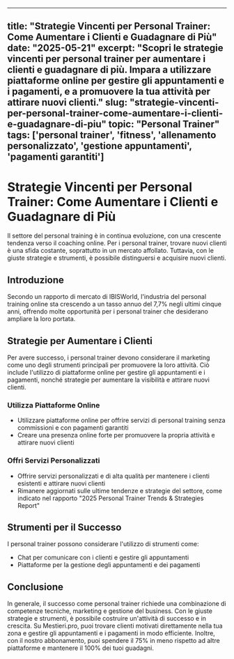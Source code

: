 
---
title: "Strategie Vincenti per Personal Trainer: Come Aumentare i Clienti e Guadagnare di Più"
date: "2025-05-21"
excerpt: "Scopri le strategie vincenti per personal trainer per aumentare i clienti e guadagnare di più. Impara a utilizzare piattaforme online per gestire gli appuntamenti e i pagamenti, e a promuovere la tua attività per attirare nuovi clienti."
slug: "strategie-vincenti-per-personal-trainer-come-aumentare-i-clienti-e-guadagnare-di-piu"
topic: "Personal Trainer"
tags: ['personal trainer', 'fitness', 'allenamento personalizzato', 'gestione appuntamenti', 'pagamenti garantiti']
---

# Strategie Vincenti per Personal Trainer: Come Aumentare i Clienti e Guadagnare di Più

Il settore del personal training è in continua evoluzione, con una crescente tendenza verso il coaching online. Per i personal trainer, trovare nuovi clienti è una sfida costante, soprattutto in un mercato affollato. Tuttavia, con le giuste strategie e strumenti, è possibile distinguersi e acquisire nuovi clienti.

## Introduzione

Secondo un rapporto di mercato di IBISWorld, l'industria del personal training online sta crescendo a un tasso annuo del 7,7% negli ultimi cinque anni, offrendo molte opportunità per i personal trainer che desiderano ampliare la loro portata.

## Strategie per Aumentare i Clienti

Per avere successo, i personal trainer devono considerare il marketing come uno degli strumenti principali per promuovere la loro attività. Ciò include l'utilizzo di piattaforme online per gestire gli appuntamenti e i pagamenti, nonché strategie per aumentare la visibilità e attirare nuovi clienti.

### Utilizza Piattaforme Online

* Utilizzare piattaforme online per offrire servizi di personal training senza commissioni e con pagamenti garantiti
* Creare una presenza online forte per promuovere la propria attività e attirare nuovi clienti

### Offri Servizi Personalizzati

* Offrire servizi personalizzati e di alta qualità per mantenere i clienti esistenti e attirare nuovi clienti
* Rimanere aggiornati sulle ultime tendenze e strategie del settore, come indicato nel rapporto "2025 Personal Trainer Trends & Strategies Report"

## Strumenti per il Successo

I personal trainer possono considerare l'utilizzo di strumenti come:

* Chat per comunicare con i clienti e gestire gli appuntamenti
* Piattaforme per la gestione degli appuntamenti e dei pagamenti

## Conclusione

In generale, il successo come personal trainer richiede una combinazione di competenze tecniche, marketing e gestione del business. Con le giuste strategie e strumenti, è possibile costruire un'attività di successo e in crescita. Su Mestieri.pro, puoi trovare clienti motivati direttamente nella tua zona e gestire gli appuntamenti e i pagamenti in modo efficiente. Inoltre, con il nostro abbonamento, puoi spendere il 75% in meno rispetto ad altre piattaforme e mantenere il 100% dei tuoi guadagni.
